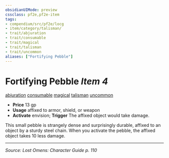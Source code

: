 ```yaml
---
obsidianUIMode: preview
cssclass: pf2e,pf2e-item
tags:
- compendium/src/pf2e/locg
- item/category/talisman/
- trait/abjuration
- trait/consumable
- trait/magical
- trait/talisman
- trait/uncommon
aliases: ["Fortifying Pebble"]
---
```

# Fortifying Pebble *Item 4*  
[abjuration](abjuration.md "Abjuration School Trait")  [consumable](consumable.md "Consumable Item Trait")  [magical](magical.md "Magical Item Trait")  [talisman](talisman.md "Talisman Item Trait")  [uncommon](uncommon.md "Uncommon Rarity Trait")  

- **Price** 13 gp
- **Usage** affixed to armor, shield, or weapon
- **Activate** envision; **Trigger** The affixed object would take damage.

This small pebble is strangely dense and surprisingly durable, affixed to an object by a sturdy steel chain. When you activate the pebble, the affixed object takes 10 less damage.


---
*Source: Lost Omens: Character Guide p. 110*